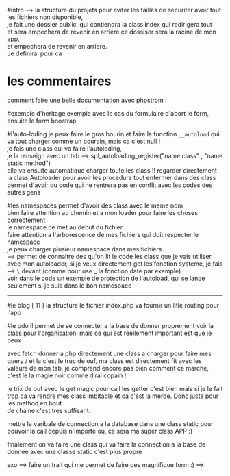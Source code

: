 
#intro --> la structure du projets
pour eviter les failles de securiter avoir tout les fichiers non disponible, \
je fait une dossier public, qui contiendra la class index qui redirigera tout \
et sera empechera de revenir en arriere ce dossiser sera la racine de mon app, \
et empechera de revenir en arriere. \
Je definirai pour ca 

# les commentaires 
comment faire une belle documentation avec phpstrom :

#exemple d'heritage
exemple avec le cas du formulaire
d'abort le form, ensuite le form boostrap

#l'auto-loding
je peux faire le gros bourin et faire la function `__autoload` qui va tout charger comme un bourain, mais ca c'est null ! \
je fais une class qui va faire l'autoloding, \
je la renseign avec un tab --> spl_autoloading_register("name class" , "name static method") \
elle va ensuite automatique charger toute les class !! 
regarder directement la class Autoloader pour avoir les procedure
tout enfermer dans des class permet d'avoir du code qui ne rentrera pas en conflit avec les codes des autres gens

#les namespaces
permet d'avoir des class avec le meme nom \
bien faire attention au chemin et a mon loader pour faire les choses correctement \
le namespace ce met au debut du fichier \
faire attention a l'arborescence de mes fichiers qui doit respecter le namespace \
je peux charger plusieur namespace dans mes fichiers \
--> permet de connaitre des qu'on lit le code les class que je vais utiliser \
avec mon autoloader, si je veux directement get les fonction systeme, je fais --> `\` devant (comme pour use  _ la fonction date par exemple) \
voir dans le code un exemple de protection de l'autoload, qui se lance seulement si je suis dans le bon namespace


-------------------------------------------------------------------------------------------------------------------
#le blog [ 11 ] la structure
le fichier index.php va fournir un litle routing pour l'app   

#le pdo 
il permet de se connecter a la base de donner proprement
voir la class pour l'organisation, mais ce qui est reellement important est que je peux

avec fetch donner a php directement une class a charger pour faire mes query /
et la c'est le truc de ouf, ma class est directement fit avec les valeurs de mon tab,
je comprend encore pas bien comment ca marche, c'est le la magie noir comme dirai copain !

le trix de ouf avec le get magic pour call les getter c'est bien mais si je le fait trop
ca va rendre mes class imbitable et ca c'est la merde. Donc juste pour les method en bout \
de chaine c'est tres suffisant.  

mettre la varibale de connection a la database dans une class static pour pouvoir la call 
depuis n'importe ou, ce sera ma super class APP :)

finalement on va faire une class qui va faire la connection a la base de donnee avec une classe static c'est plus propre



exo 
==> faire un trait qui me permet de faire des magnifique form :)
==>
